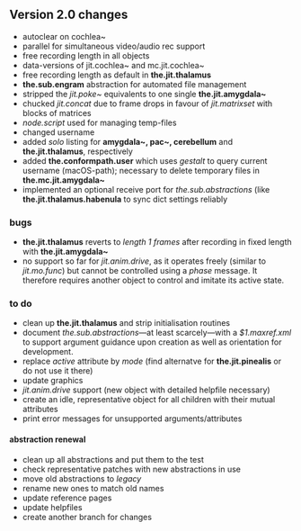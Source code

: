 ## Version 2.0 changes

* autoclear on cochlea~
* parallel for simultaneous video/audio rec support
* free recording length in all objects
* data-versions of jit.cochlea~ and mc.jit.cochlea~
* free recording length as default in **the.jit.thalamus**
* **the.sub.engram** abstraction for automated file management
* stripped the _jit.poke~_ equivalents to one single **the.jit.amygdala~**
* chucked _jit.concat_ due to frame drops in favour of _jit.matrixset_ with blocks of matrices
* _node.script_ used for managing temp-files
* changed username
* added _solo_ listing for **amygdala~, pac~, cerebellum** and **the.jit.thalamus**, respectively
* added **the.conformpath.user** which uses _gestalt_ to query current username (macOS-path); necessary to delete temporary files in **the.mc.jit.amygdala~**
* implemented an optional receive port for _the.sub.abstractions_ (like **the.jit.thalamus.habenula** to sync dict settings reliably

### bugs

* **the.jit.thalamus** reverts to _length 1 frames_ after recording in fixed length with **the.jit.amygdala~**
* no support so far for _jit.anim.drive_, as it operates freely (similar to _jit.mo.func_) but cannot be controlled using a _phase_ message. It therefore requires another object to control and imitate its active state.


### to do

* clean up **the.jit.thalamus** and strip initialisation routines
* document _the.sub.abstractions_—at least scarcely—with a _$1.maxref.xml_ to support argument guidance upon creation as well as orientation for development.
* replace _active_ attribute by _mode_ (find alternatve for **the.jit.pinealis** or do not use it there)
* update graphics
* _jit.anim.drive_ support (new object with detailed helpfile necessary)
* create an idle, representative object for all children with their mutual attributes
* print error messages for unsupported arguments/attributes



#### abstraction renewal

* clean up all abstractions and put them to the test
* check representative patches with new abstractions in use
* move old abstractions to _legacy_
* rename new ones to match old names
* update reference pages
* update helpfiles
* create another branch for changes
